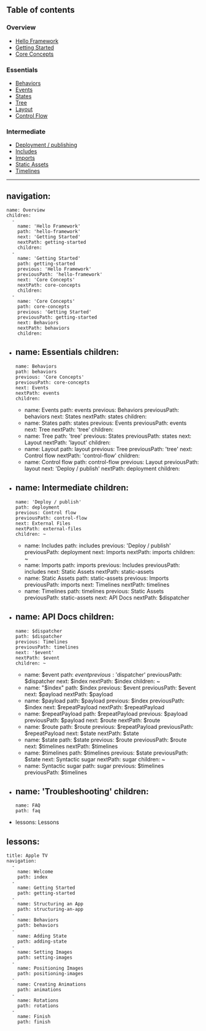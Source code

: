 
## Table of contents

### Overview

- [Hello Framework](hello-framework.md)
- [Getting Started](getting-started.md)
- [Core Concepts](core-concepts.md)

### Essentials

- [Behaviors](behaviors.md)
- [Events](events.md)
- [States](states.md)
- [Tree](tree.md)
- [Layout](layout.md)
- [Control Flow](control-flow.md)

### Intermediate

- [Deployment / publishing](deployment.md)
- [Includes](includes.md)
- [Imports](imports.md)
- [Static Assets](static-assets.md)
- [Timelines](timelines.md)

-------------------------------------

navigation:
  -
    name: Overview
    children:
      -
        name: 'Hello Framework'
        path: 'hello-framework'
        next: 'Getting Started'
        nextPath: getting-started
        children:
      -
        name: 'Getting Started'
        path: getting-started
        previous: 'Hello Framework'
        previousPath: 'hello-framework'
        next: 'Core Concepts'
        nextPath: core-concepts
        children:
      -
        name: 'Core Concepts'
        path: core-concepts
        previous: 'Getting Started'
        previousPath: getting-started
        next: Behaviors
        nextPath: behaviors
        children:
  -
    name: Essentials
    children:
      -
        name: Behaviors
        path: behaviors
        previous: 'Core Concepts'
        previousPath: core-concepts
        next: Events
        nextPath: events
        children:
      -
        name: Events
        path: events
        previous: Behaviors
        previousPath: behaviors
        next: States
        nextPath: states
        children:
      -
        name: States
        path: states
        previous: Events
        previousPath: events
        next: Tree
        nextPath: 'tree'
        children:
      -
        name: Tree
        path: 'tree'
        previous: States
        previousPath: states
        next: Layout
        nextPath: 'layout'
        children:
      -
        name: Layout
        path: layout
        previous: Tree
        previousPath: 'tree'
        next: Control flow
        nextPath: 'control-flow'
        children:
      -
        name: Control flow
        path: control-flow
        previous: Layout
        previousPath: layout
        next: 'Deploy / publish'
        nextPath: deployment
        children:
  -
    name: Intermediate
    children:
      -
        name: 'Deploy / publish'
        path: deployment
        previous: Control flow
        previousPath: control-flow
        next: External Files
        nextPath: external-files
        children: ~
      -
        name: Includes
        path: includes
        previous: 'Deploy / publish'
        previousPath: deployment
        next: Imports
        nextPath: imports
        children: ~
      -
        name: Imports
        path: imports
        previous: Includes
        previousPath: includes
        next: Static Assets
        nextPath: static-assets
      -
        name: Static Assets
        path: static-assets
        previous: Imports
        previousPath: imports
        next: Timelines
        nextPath: timelines
      -
        name: Timelines
        path: timelines
        previous: Static Assets
        previousPath: static-assets
        next: API Docs
        nextPath: $dispatcher
  -
    name: API Docs
    children:
      -
        name: $dispatcher
        path: $dispatcher
        previous: Timelines
        previousPath: timelines
        next: '$event'
        nextPath: $event
        children: ~
      -
        name: $event
        path: $event
        previous: '$dispatcher'
        previousPath: $dispatcher
        next: $index
        nextPath: $index
        children: ~
      -
        name: "$index"
        path: $index
        previous: $event
        previousPath: $event
        next: $payload
        nextPath: $payload
      -
        name: $payload
        path: $payload
        previous: $index
        previousPath: $index
        next: $repeatPayload
        nextPath: $repeatPayload
      -
        name: $repeatPayload
        path: $repeatPayload
        previous: $payload
        previousPath: $payload
        next: $route
        nextPath: $route
      -
        name: $route
        path: $route
        previous: $repeatPayload
        previousPath: $repeatPayload
        next: $state
        nextPath: $state
      -
        name: $state
        path: $state
        previous: $route
        previousPath: $route
        next: $timelines
        nextPath: $timelines
      -
        name: $timelines
        path: $timelines
        previous: $state
        previousPath: $state
        next: Syntactic sugar
        nextPath: sugar
        children: ~
      -
        name: Syntactic sugar
        path: sugar
        previous: $timelines
        previousPath: $timelines
  -
    name: 'Troubleshooting'
    children:
      -
        name: FAQ
        path: faq
  -
      lessons: Lessons

lessons:
  -
    title: Apple TV
    navigation:
      -
        name: Welcome
        path: index
      -
        name: Getting Started
        path: getting-started
      -
        name: Structuring an App
        path: structuring-an-app
      -
        name: Behaviors
        path: behaviors
      -
        name: Adding State
        path: adding-state
      -
        name: Setting Images
        path: setting-images
      -
        name: Positioning Images
        path: positioning-images
      -
        name: Creating Animations
        path: animations
      -
        name: Rotations
        path: rotations
      -
        name: Finish
        path: finish
